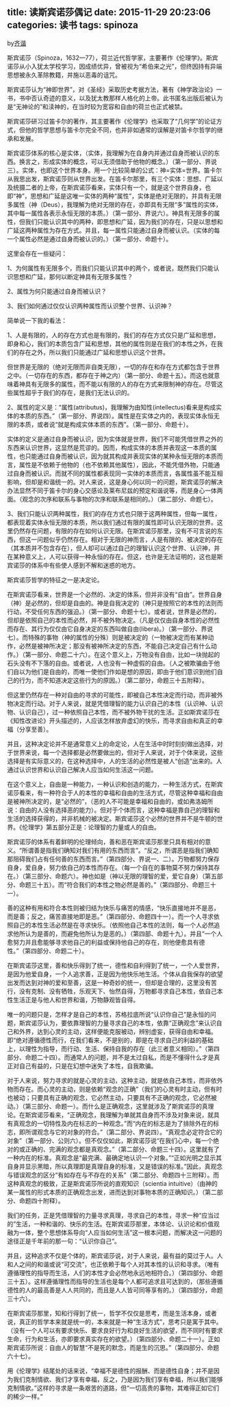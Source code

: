 title: 读斯宾诺莎偶记
date: 2015-11-29 20:23:06
categories: 读书
tags: spinoza
---
by[齐谐](http://caute.net/about/)

斯宾诺莎（Spinoza，1632—77），荷兰近代哲学家，主要著作《伦理学》。斯宾诺莎从小入犹太学校学习，因成绩优异，曾被视为“希伯来之光”，但终因持有异端思想被永久革除教籍，并施以恶毒的诅咒。

斯宾诺莎认为“神即世界”，对《圣经》采取历史考据方法，著有《神学政治论》一书，书中否认奇迹的意义，以及犹太教那样人格化的上帝。此书匿名出版后被认为是“无神论的”和渎神的，在当时较为宽容和自由的荷兰也正式被禁。

斯宾诺莎研习过笛卡尔的著作，其主要著作《伦理学》也采取了“几何学”的论证方式，但他的哲学思想与笛卡尔完全不同，也并非如通常的误解是对笛卡尔哲学的继承和发展。
<!--more-->

斯宾诺莎体系的核心是实体，（实体，我理解为在自身内并通过自身而被认识的东西。换言之，形成实体的概念，可以无须借助于他物的概念。）（第一部分、界说三）。实体，也即这个世界本身。用一个比较简单的公式：神=实体=世界。笛卡尔从我思出发，斯宾诺莎则从世界出发。在笛卡尔那里，有三个实体：思想、广延以及统摄二者的上帝，在斯宾诺莎看来，实体只有一个，就是这个世界自身，也即“神”，思想和广延是这唯一实体的两种“属性”，实体是绝对无限的，并具有无限多属性（神（Deus），我理解为绝对无限的存在，亦即具有无限“多”属性的实体，其中每一属性各表示永恒无限的本质。）（第一部分、界说六）。神具有无限多的属性，但我们只能认识其中的两种，即思想和广延，因为我们的存在，只是以思想和广延这两种属性为存在方式。并且，每一属性只能通过自身而被认识。（实体的每一个属性必然是通过自身而被认识的。）（第一部分、命题十）。

这里会存在一些疑问：

1、为何属性有无限多个，而我们只能认识其中的两个，或者说，既然我们只能认识思想和广延，那何以断定神具有无限多属性？

2、属性为何只能通过自身而被认识？

3、我们如何通过仅仅认识两种属性而认识整个世界、认识神？

简单说一下我的看法：

1、人是有限的，人的存在方式也是有限的，我们的存在方式仅只是广延和思想，即身和心，我们的本质包含广延和思想，其他的属性则是在我们的本性之外，在我们的存在之外，所以我们只能通过广延和思想认识这个世界。

但世界是无限的（绝对无限而非自类无限），一切的存在和存在方式都包含于世界之中。（一切存在的东西，都存在于神之内）（第一部分、命题十五）。而这也就意味着神具有无限多的属性，而不能以有限的人的存在方式来限制神的存在。尽管这些属性超乎于我们的存在，是我们无法认识的。

2、属性的定义是：“属性(attributus)，我理解为由知性(intellectus)看来是构成实体的本质的东西。”（第一部分、界说四）。属性是在实体之内的，表现实体永恒无限的本质，或者说“就是构成实体本质的东西”。（第一部分、命题十）。

实体的定义是通过自身而被认识，因为实体就是世界，我们不可能凭借世界之外的东西来认识世界，这显然是荒谬的。因而，构成实体的本质并表现这一本质的属性，也只能通过自身而被认识，因为就其构成并表现实体的某种永恒无限的本质而言，属性是不依赖于他物的（也不依赖其他属性），因此，不能凭借外物，只能通过自身而被认识。而就不同的属性都表现同一实体的本质而言，各属性虽不能互相影响，但却是和谐统一的。对人来说，这是身心何以同一的问题，斯宾诺莎的解决办法显然不同于笛卡尔的身心交感论及莱布尼兹的预定和谐说等，而是身心一体两面。（观念的次序和联系与事物的次序和联系是相同的。）（第二部分、命题七）。

3、我们只能认识两种属性，我们的存在方式也只限于这两种属性，但每一属性，都表现着实体永恒无限的本质，所以我们通过有限的属性即可认识无限的世界。这里仍然存在问题，有限的存在如何认识无限。在斯宾诺莎那里，没有不可言说的东西，但这一问题似乎仍然存在。相对于无限的神而言，人是有限的、被决定的存在（其本质并不包含存在），但人却可以通过自己的理智认识这个世界、认识神，并在某种意义上，人可以获得一种永恒的存在。但这，也许是无法证明的，这也是斯宾诺莎的体系中有些使人感到不解和迷惑的地方。

斯宾诺莎哲学的特征之一是决定论。

在斯宾诺莎看来，世界是一个必然的、决定的体系，但并非没有“自由”。世界自身（神）是必然的，但却是自由的。神是自我决定的（神只是按照它的本性的法则而行动，不受任何东西的强迫。）（第一部分、命题十七）。或者说，世界是必然的，但却是依照自己的本性而必然，并不被外物决定。（凡是仅仅由自身本性的必然性而存在、其行为仅仅由它自身决定的东西叫做自由(libera)。）（第一部分、界说七）。而特殊的事物（神的属性的分殊）则是被决定的（一物被决定而有某种动作，必然是被神所决定；那没有被神所决定的东西，不能自己决定自己有什么动作。）（第一部分、命题二十六）。在这个意义上，万物没有自由，比如一块抛起的石头没有不下落的自由。或者说，人也没有一种虚假的自由。（人之被欺骗由于他们自以为他们是自由的，而唯一使他们作如是想的原因，即由于他们意识到他们自己的行为，而不知道决定这些行为的原因。）（第二部分，命题三十五附释）。

但这里仍然存在一种对自由的寻求的可能性，即被自己本性决定而行动，而非被外物决定而行动。对于人来说，就是凭借理智的能力认识自己的本性（认识神、认识物、认识自己），过一种依照自己本性，而不被外物干扰的生活。正如斯宾诺莎在《知性改进论》开头描述的，人应该怎样放弃虚幻的快乐，而寻求自由和真正的幸福（分享至善）。

并且，这种决定论并不是通常意义上的命定论，人在生活中时时刻刻做出选择，对于世界来说，每一个选择都是必然要做出的，但对于人来说，对于个体来说，这些选择是有实际意义的，在这种选择中，人的生活的必然性是被人“创造”出来的。人通过认识世界和认识自己解决人应当如何生活这一问题。

在这个意义上，自由是一种能力，一种认识和创造的能力，一种生活方式，在斯宾诺莎看来，有一种符合于人的本性的幸福和自由的生活方式，尽管这种幸福和自由是被神所决定的，是“必然的”，（恶的人不可能是幸福和自由的，或如弗洛姆所说：自由的人没有选择恶的能力）。但对于个体而言，这种幸福是靠自己的理智和生活的选择获得的，并非机械的被决定。斯宾诺莎这个必然的世界并不是牛顿的世界。《伦理学》第五部分正是：论理智的力量或人的自由。

斯宾诺莎的体系有着鲜明的伦理倾向，善和恶在斯宾诺莎那里只具有相对的意义。“所谓善是指我们确知对我们有用的东西而言”。“反之，所谓恶是指我们确知那阻碍我们占有任何善的东西而言。”（第四部分、界说一、二）。万物都努力保存自身，爱自身，努力依自己的本性而存在。（每一个自在的事物莫不努力保持其存在。）（第三部分、命题六）。神也如是（神以无限的理智的爱，爱它自身）（第五部分、命题三十五）。而“符合我们的本性之物必然是善的。”（第四部分、命题三十一）。

善的这种有用和符合本性则被归结为快乐与痛苦的情感，“快乐直接地并不是恶，而是善；反之，痛苦直接地即是恶。”（第四部分、命题四十一）。而一个人寻求依照自己的本性生活必然是在寻求快乐。（依照他自己本性的法则，每一个人必然追求他所认为是善的，而避免他所认为是恶的。）（第四部、命题十九）。并且“一个人愈努力并且愈能够寻求他自己的利益或保持他自己的存在，则他便愈具有德性。”（第四部分、命题二十）。

在斯宾诺莎这里，善和快乐得到了统一，德性和自利得到了统一，一个人爱世界，是因为他爱自身，一个人追求善，正是因为他快乐地生活。个体从自我保存的欲望出发而达到对神的爱和至善，这是一种奇妙的统一，但却是合理的，这里没有苦行，没有克制、没有牺牲，乐观天下、怡然自得，万物都寻求自己本性，依自己本性生活正是与他人和世界和谐，万物静观皆自得。

唯一的问题只是，怎样才是自己的本性，苏格拉底所说“认识你自己”是永恒的问题，斯宾诺莎认为，要依靠理智的力量寻求自己的本性，依靠“正确观念”来认识自己和外界，达到心灵的主动，这样便能克服被动，辨别虚妄，获得自由和幸福。即“绝对遵循德性而行，在我们看来，不是别的，即是在寻求自己的利益的基础上，以理性为指导，而行动、生活、保持自我的存在（此三者意义相同）。”（第四部分、命题二十四）。而通常人的问题，并不是太过自私，而是不懂得什么才是真正对自己有益的，只是在幻想中迷失了本性，自我欺骗。

对于人来说，努力寻求的就是心灵的主动，这种主动，就是依自己本性，而非依外物而存在。而心灵的主动，则是依赖“观念的正确”（我们的心灵有时主动，但有时也被动；只要具有正确的观念，它必然主动，只要具有不正确的观念，它必然被动。）（第三部分、命题一）。而什么是正确观念，这里就涉及了斯宾诺莎的真理论。在斯宾诺莎看来，“正确观念，我理解为单就其自身而不涉及对象来说，就具有真观念的一切特性及内在标志的一种观念。”而“内在的标志是为了排除外在的标志，即所谓观念与它的对象的符合。”（第二部分、界说四）。“真观念必定符合它的对象”（第一部分、公则六）。但不仅仅如此，斯宾诺莎说“在我们心中，每一个绝对的或正确的、完满的观念都是真观念。”（第二部分、命题三十四）。这里就有了一种内在的标准。真观念是“最完满、最确定地认识一个对象。”“正如光明之显示其自身并显示黑暗，所以真理即是真理自身的标准，又是错误的标准。”因此，真观念与错误观念的区分“有如存在与不存在的关系”（第二部分、命题四十三附释）。而这种真观念的极致，正是斯宾诺莎所说的直观知识（scientia intuitive）（由神的某一属性的形式本质的正确观念出发，进而达到对事物本质的正确知识。）（第二部分、命题四十附释）。

我们的任务，正是凭借理智的力量寻求真理，寻求自己的本性，寻求一种“应当过的”生活，一种和谐的、快乐的生活。在斯宾诺莎那里，本体论、认识论和价值观融为一体，整个思想体系导向“人应当如何生活”这一根本问题，而解决这一问题的途径正是千年前的那一句：“认识你自己”。

并且，这种追求不仅是个体的，斯宾诺莎说，对于人来说，最有益的莫过于人。人和人之间的和谐或说“可交流”，也正依赖于每个人对其本性的认识和寻求。（唯有遵循理性的指导而生活，人们的本性才会必然地永远地相符合。）（第四部分、命题三十五）。这样遵循理性而指导的生活也是每个人都可追求且可达到的，（那些遵循德性的人的最高善是人人共同的，而且是人人皆可同等享有的。）（第四部分，命题三十六）。

在斯宾诺莎那里，知和行得到了统一，哲学不仅仅是思考，而是生活本身，或者说，真正的哲学本来就是统一的，本来就是一种“生活方式”，思考只是寓于其中。（没有一个人可以有要求快乐、要求良好行为和良好生活的欲望，而不同时有要求生命，行为和生活，亦即要求真实存在的欲望。）（第四部分、命题二十一）。正如斯宾诺莎所说：自由人的智慧“不是死的默念，而是生的沉思。”（第四部分、命题六十七）。

用《伦理学》结尾处的话来说，“幸福不是德性的报酬、而是德性自身；并不是因为我们克制情欲、我们才享有幸福，反之，乃是因为我们享有幸福，所以我们能够克制情欲。”这样的寻求是一条艰苦的道路，但“一切高贵的事物，其难得正如它们的稀少一样。”